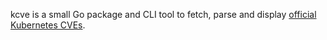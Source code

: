 kcve is a small Go package and CLI tool to fetch, parse and display [official Kubernetes CVEs][1].

[1]: https://kubernetes.io/docs/reference/issues-security/official-cve-feed/